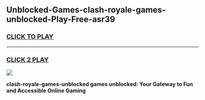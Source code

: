 
## Unblocked-Games-clash-royale-games-unblocked-Play-Free-asr39
<h3>
<a href="https://premium76.site?title=clash-royale-games-unblocked&ref=23A">CLICK TO PLAY</a></h3>
<hr>

<h3>
<a href="https://premium76.site?title=clash-royale-games-unblocked&ref=23A">CLICK 2 PLAY</a>
  
</h3>

<a href="https://premium76.site?title=clash-royale-games-unblocked&ref=23A"><img src="https://clearcache.store/games.png"></a>


**clash-royale-games-unblocked games unblocked: Your Gateway to Fun and Accessible Online Gaming**
